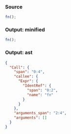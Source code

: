 ### Source
```js parse:expr
fn();
```

### Output: minified
```js
fn();
```

### Output: ast
```json
{
  "Call": {
    "span": "0:4",
    "callee": {
      "Expr": {
        "IdentRef": {
          "span": "0:2",
          "name": "fn"
        }
      }
    },
    "arguments_span": "2:4",
    "arguments": []
  }
}
```

